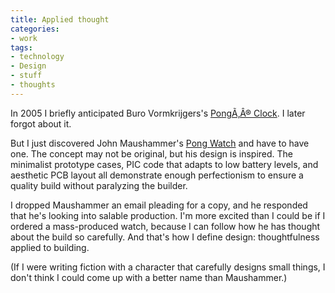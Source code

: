 ```yaml
---
title: Applied thought
categories:
- work
tags:
- technology
- Design
- stuff
- thoughts
---
```


In 2005 I briefly anticipated Buro Vormkrijgers's [PongÃ‚Â® Clock][1].  I later forgot about it.

But I just discovered John Maushammer's [Pong Watch][2] and have to have one.  The concept may not be original, but his design is inspired.  The minimalist prototype cases, PIC code that adapts to low battery levels, and aesthetic PCB layout all demonstrate enough perfectionism to ensure a quality build without paralyzing the builder.

I dropped Maushammer an email pleading for a copy, and he responded that he's looking into salable production.  I'm more excited than I could be if I ordered a mass-produced watch, because I can follow how he has thought about the build so carefully.  And that's how I define design: thoughtfulness applied to building.

(If I were writing fiction with a character that carefully designs small things, I don't think I could come up with a better name than Maushammer.)

   [1]: http://mocoloco.com/archives/001766.php
   [2]: http://www.maushammer.com/systems/Watch/

